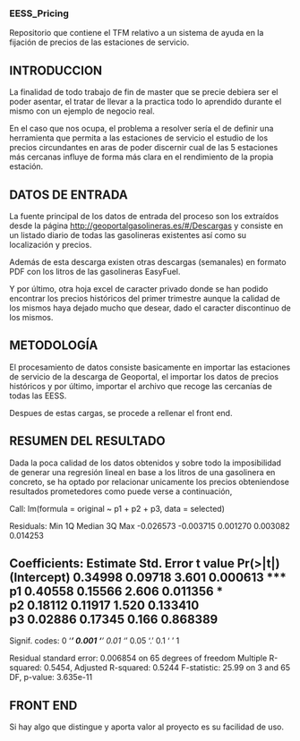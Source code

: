 ### EESS_Pricing

Repositorio que contiene el TFM relativo a un sistema de ayuda en la fijación de precios de las estaciones de servicio.


## INTRODUCCION

La finalidad de todo trabajo de fin de master que se precie debiera ser el poder asentar, el tratar de llevar a la practica todo lo aprendido durante el mismo con un ejemplo de negocio real.

En el caso que nos ocupa, el problema a resolver sería el de definir una herramienta que permita a las estaciones de servicio el estudio de los precios circundantes en aras de poder discernir cual de las 5 estaciones más cercanas influye de forma más clara en el rendimiento de la propia estación.


## DATOS DE ENTRADA

La fuente principal de los datos de entrada del proceso son los extraídos desde la página http://geoportalgasolineras.es/#/Descargas y consiste en un listado diario de todas las gasolineras existentes así como su localización y precios.

Además de esta descarga existen otras descargas (semanales) en formato PDF con los litros de las gasolineras EasyFuel.

Y por último, otra hoja excel de caracter privado donde se han podido encontrar los precios históricos del primer trimestre aunque la calidad de los mismos haya dejado mucho que desear, dado el caracter discontinuo de los mismos.


## METODOLOGÍA

El procesamiento de datos consiste basicamente en importar las estaciones de servicio de la descarga de Geoportal, el importar los datos de precios históricos y por último, importar el archivo que recoge las cercanías de todas las EESS.

Despues de estas cargas, se procede a rellenar el front end.


## RESUMEN DEL RESULTADO

Dada la poca calidad de los datos obtenidos y sobre todo la imposibilidad de generar una regresión lineal en base a los litros de una gasolinera en concreto, se ha optado por relacionar unicamente los precios obteniendose resultados prometedores como puede verse a continuación,

Call:
lm(formula = original ~ p1 + p2 + p3, data = selected)

Residuals:
      Min        1Q    Median        3Q       Max 
-0.026573 -0.003715  0.001270  0.003082  0.014253 

Coefficients:
            Estimate Std. Error t value Pr(>|t|)    
(Intercept)  0.34998    0.09718   3.601 0.000613 ***
p1           0.40558    0.15566   2.606 0.011356 *  
p2           0.18112    0.11917   1.520 0.133410    
p3           0.02886    0.17345   0.166 0.868389    
---
Signif. codes:  0 ‘***’ 0.001 ‘**’ 0.01 ‘*’ 0.05 ‘.’ 0.1 ‘ ’ 1

Residual standard error: 0.006854 on 65 degrees of freedom
Multiple R-squared:  0.5454,	Adjusted R-squared:  0.5244 
F-statistic: 25.99 on 3 and 65 DF,  p-value: 3.635e-11


## FRONT END
Si hay algo que distingue y aporta valor al proyecto es su facilidad de uso.
